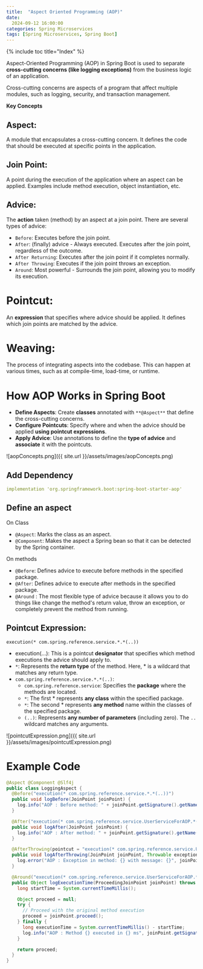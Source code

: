 ```yaml
---
title:  "Aspect Oriented Programming (AOP)"
date:  
  2024-09-12 16:00:00
categories: Spring Microservices
tags: [Spring Microservices, Spring Boot]
---
```

{% include toc title="Index" %}

Aspect-Oriented Programming (AOP) in Spring Boot is used to separate **cross-cutting concerns (like logging exceptions)** 
from the business logic of an application. 

Cross-cutting concerns are aspects of a program that affect multiple modules, such as logging, security, and transaction management.

**Key Concepts**
## Aspect: 
A module that encapsulates a cross-cutting concern. 
It defines the code that should be executed at specific points in the application.

## Join Point:
A point during the execution of the application where an aspect can be applied. 
Examples include method execution, object instantiation, etc.

## Advice: 
The **action** taken (method) by an aspect at a join point. There are several types of advice:
- `Before`: Executes before the join point.
- `After`: (finally) advice - Always executed. Executes after the join point, regardless of the outcome.
- `After Returning`: Executes after the join point if it completes normally.
- `After Throwing`: Executes if the join point throws an exception.
- `Around`: Most powerful - Surrounds the join point, allowing you to modify its execution.

# Pointcut:
An **expression** that specifies where advice should be applied. It defines which join points are matched by the advice.

# Weaving: 
The process of integrating aspects into the codebase. 
This can happen at various times, such as at compile-time, load-time, or runtime.

# How AOP Works in Spring Boot
- **Define Aspects**: Create **classes** annotated with `**@Aspect**` that define the cross-cutting concerns.
- **Configure Pointcuts**: Specify where and when the advice should be applied **using pointcut expressions**.
- **Apply Advice**: Use annotations to define the **type of advice** and **associate** it with the pointcuts.

![aopConcepts.png]({{ site.url }}/assets/images/aopConcepts.png)

## Add Dependency 
```yaml
implementation 'org.springframework.boot:spring-boot-starter-aop'
```

## Define an aspect
On Class
- `@Aspect`: Marks the class as an aspect.
- `@Component`: Makes the aspect a Spring bean so that it can be detected by the Spring container.

On methods
- `@Before`: Defines advice to execute before methods in the specified package.
- `@After`: Defines advice to execute after methods in the specified package.
- `@Around` : The most flexible type of advice because it allows you to do things like
change the method's return value, throw an exception, or completely prevent the method from running.

## Pointcut Expression:
`execution(* com.spring.reference.service.*.*(..))`
- execution(...): This is a pointcut **designator** that specifies which method executions the advice should apply to.
- `*`: Represents the **return type** of the method. Here, * is a wildcard that matches any return type.
- `com.spring.reference.service.*.*(..)`:
  - `com.spring.reference.service`: Specifies the **package** where the methods are located.
  - `*`: The first * represents **any class** within the specified package.
  - `*`: The second * represents **any method** name within the classes of the specified package.
  - `(..)`: Represents **any number of parameters** (including zero). The `..` wildcard matches any arguments.

![pointcutExpression.png]({{ site.url }}/assets/images/pointcutExpression.png)

# Example Code
```java
@Aspect @Component @Slf4j
public class LoggingAspect {
  @Before("execution(* com.spring.reference.service.*.*(..))")
  public void logBefore(JoinPoint joinPoint) {
    log.info("AOP : Before method: " + joinPoint.getSignature().getName());
  }

  @After("execution(* com.spring.reference.service.UserServiceForAOP.*(..))") //Adding a specific Class
  public void logAfter(JoinPoint joinPoint) {
    log.info("AOP : After method: " + joinPoint.getSignature().getName());
  }

  @AfterThrowing(pointcut = "execution(* com.spring.reference.service.UserServiceForAOP.updateUserExceptionally(..))", throwing = "exception") //Adding a specific class and its specific method
  public void logAfterThrowing(JoinPoint joinPoint, Throwable exception) {
    log.error("AOP : Exception in method: {} with message: {}", joinPoint.getSignature().getName(), exception.getMessage());
  }

  @Around("execution(* com.spring.reference.service.UserServiceForAOP.*(..))")
  public Object logExecutionTime(ProceedingJoinPoint joinPoint) throws Throwable {
    long startTime = System.currentTimeMillis();

    Object proceed = null;
    try {
      // Proceed with the original method execution
      proceed = joinPoint.proceed();
    } finally {
      long executionTime = System.currentTimeMillis() - startTime;
      log.info("AOP : Method {} executed in {} ms", joinPoint.getSignature(), executionTime);
    }

    return proceed;
  }
}
```